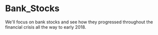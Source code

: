 # Bank_Stocks
We'll focus on bank stocks and see how they progressed throughout the financial crisis all the way to early 2018.
